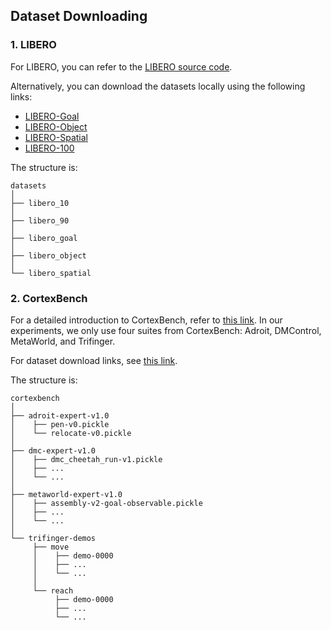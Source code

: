 ## Dataset Downloading

### 1. LIBERO 

For LIBERO, you can refer to the [LIBERO source code](https://github.com/Lifelong-Robot-Learning/LIBERO?tab=readme-ov-file#Datasets).

Alternatively, you can download the datasets locally using the following links:

- [LIBERO-Goal](https://utexas.box.com/shared/static/iv5e4dos8yy2b212pkzkpxu9wbdgjfeg.zip)
- [LIBERO-Object](https://utexas.box.com/shared/static/avkklgeq0e1dgzxz52x488whpu8mgspk.zip)
- [LIBERO-Spatial](https://utexas.box.com/shared/static/04k94hyizn4huhbv5sz4ev9p2h1p6s7f.zip)
- [LIBERO-100](https://utexas.box.com/shared/static/cv73j8zschq8auh9npzt876fdc1akvmk.zip)

The structure is:

```
datasets
│
├── libero_10           
│
├── libero_90     
│
├── libero_goal   
│
├── libero_object
│
└── libero_spatial
```

### 2. CortexBench

For a detailed introduction to CortexBench, refer to [this link](https://github.com/facebookresearch/eai-vc/tree/main/cortexbench).
In our experiments, we only use four suites from CortexBench: Adroit, DMControl, MetaWorld, and Trifinger.

For dataset download links, see [this link](https://github.com/facebookresearch/eai-vc/blob/main/cortexbench/DATASETS.md).


The structure is:

```
cortexbench
│
├── adroit-expert-v1.0      
│    ├── pen-v0.pickle
│    └── relocate-v0.pickle
│
├── dmc-expert-v1.0     
│    ├── dmc_cheetah_run-v1.pickle
│    ├── ...
│    └── ...
│
├── metaworld-expert-v1.0   
│    ├── assembly-v2-goal-observable.pickle
│    ├── ...
│    └── ...
│
└── trifinger-demos
     ├── move
     │    ├── demo-0000
     │    ├── ...
     │    └── ...
     │
     └── reach
          ├── demo-0000
          ├── ...
          └── ...
```
